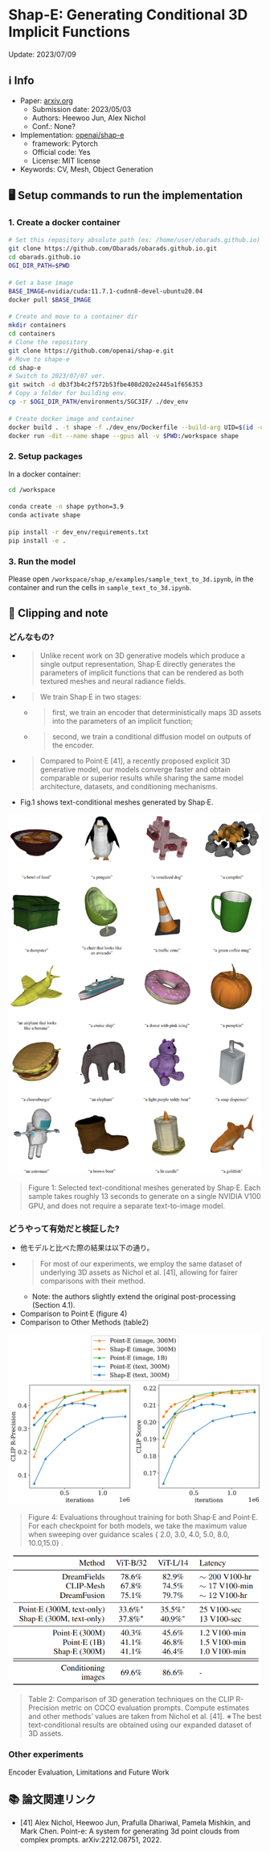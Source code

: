 # Shap-E: Generating Conditional 3D Implicit Functions

Update: 2023/07/09

## ℹ️ Info
- Paper: [arxiv.org](https://arxiv.org/abs/2305.02463)
  - Submission date: 2023/05/03
  - Authors: Heewoo Jun, Alex Nichol
  - Conf.: None?
- Implementation: [openai/shap-e](https://github.com/openai/shap-e)
  - framework: Pytorch
  - Official code: Yes
  - License: MIT license
- Keywords: CV, Mesh, Object Generation

## 🖥️ Setup commands to run the implementation
### 1. Create a docker container
```bash
# Set this repository absolute path (ex: /home/user/obarads.github.io)
git clone https://github.com/Obarads/obarads.github.io.git
cd obarads.github.io
OGI_DIR_PATH=$PWD

# Get a base image
BASE_IMAGE=nvidia/cuda:11.7.1-cudnn8-devel-ubuntu20.04
docker pull $BASE_IMAGE

# Create and move to a container dir
mkdir containers
cd containers
# Clone the repository
git clone https://github.com/openai/shap-e.git
# Move to shape-e
cd shap-e
# Switch to 2023/07/07 ver.
git switch -d db3f3b4c2f572b53fbe408d202e2445a1f656353
# Copy a folder for building env.
cp -r $OGI_DIR_PATH/environments/SGC3IF/ ./dev_env

# Create docker image and container
docker build . -t shape -f ./dev_env/Dockerfile --build-arg UID=$(id -u) --build-arg GID=$(id -g) --build-arg BASE_IMAGE=$BASE_IMAGE
docker run -dit --name shape --gpus all -v $PWD:/workspace shape
```

### 2. Setup packages
In a docker container:
```bash
cd /workspace

conda create -n shape python=3.9
conda activate shape

pip install -r dev_env/requirements.txt
pip install -e .
```

### 3. Run the model
Please open `/workspace/shap_e/examples/sample_text_to_3d.ipynb`, in the container and run the cells in `sample_text_to_3d.ipynb`.

## 📝 Clipping and note
### どんなもの?
- > Unlike recent work on 3D generative models which produce a single output representation, Shap·E directly generates the parameters of implicit functions that can be rendered as both textured meshes  and neural radiance fields.
- > We train Shap·E in two stages: 
  - > first, we train an encoder that deterministically maps 3D assets into the parameters of an implicit function;
  - > second, we train a conditional diffusion model on outputs of the encoder.
- > Compared to Point·E [41], a recently proposed explicit 3D generative model, our models converge faster and obtain comparable or superior results while sharing the same model architecture, datasets, and conditioning mechanisms.
- Fig.1 shows text-conditional meshes generated by Shap·E.

![fig1](img/SGC3IF/fig1.png)
> Figure 1: Selected text-conditional meshes generated by Shap·E. Each sample takes roughly 13 seconds to generate on a single NVIDIA V100 GPU, and does not require a separate text-to-image model.
　
### どうやって有効だと検証した?
- 他モデルと比べた際の結果は以下の通り。
- > For most of our experiments, we employ the same dataset of underlying 3D assets as Nichol et al. [41], allowing for fairer comparisons with their method.
  - Note: the authors slightly extend the original post-processing (Section 4.1).
- Comparison to Point·E (figure 4)
- Comparison to Other Methods (table2)

![fig4](img/SGC3IF/fig4.png)
> Figure  4: Evaluations  throughout  training  for  both  Shap·E  and  Point·E.  For  each  checkpoint  for  both  models,  we  take  the  maximum  value  when  sweeping  over  guidance  scales { 2.0, 3.0, 4.0, 5.0, 8.0, 10.0,15.0} .

![fig4](img/SGC3IF/tab2.png)
> Table 2: Comparison of 3D generation techniques on the CLIP R-Precision metric on COCO evaluation prompts. Compute estimates and other methods’ values are taken from Nichol et al. [41]. ∗The best text-conditional results are obtained using our expanded dataset of 3D assets.

### Other experiments
Encoder Evaluation, Limitations and Future Work

## 📚 論文関連リンク
- [41] Alex Nichol, Heewoo Jun, Prafulla Dhariwal, Pamela Mishkin, and Mark Chen.  Point-e: A system for generating 3d point clouds from complex prompts. arXiv:2212.08751, 2022.
